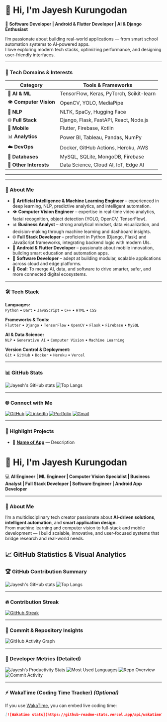 # 👋 Hi, I'm Jayesh Kurungodan

🚀 **Software Developer | Android & Flutter Developer | AI & Django Enthusiast**

I’m passionate about building real-world applications — from smart school automation systems to AI-powered apps.  
I love exploring modern tech stacks, optimizing performance, and designing user-friendly interfaces.


---

### 🧰 Tech Domains & Interests

| Category | Tools & Frameworks |
|-----------|--------------------|
| 🧠 **AI & ML** | TensorFlow, Keras, PyTorch, Scikit-learn |
| 👁️ **Computer Vision** | OpenCV, YOLO, MediaPipe |
| 💬 **NLP** | NLTK, SpaCy, Hugging Face |
| 🌐 **Full Stack** | Django, Flask, FastAPI, React, Node.js |
| 📱 **Mobile** | Flutter, Firebase, Kotlin |
| 📊 **Analytics** | Power BI, Tableau, Pandas, NumPy |
| ☁️ **DevOps** | Docker, GitHub Actions, Heroku, AWS |
| 🧩 **Databases** | MySQL, SQLite, MongoDB, Firebase |
| 🧠 **Other Interests** | Data Science, Cloud AI, IoT, Edge AI |

---


---

### 💼 About Me
- 🤖 **Artificial Intelligence & Machine Learning Engineer** – experienced in deep learning, NLP, predictive analytics, and intelligent automation.  
- 👁️ **Computer Vision Engineer** – expertise in real-time video analytics, facial recognition, object detection (YOLO, OpenCV, TensorFlow).  
- 📊 **Business Analyst** – strong analytical mindset, data visualization, and decision-making through machine learning and dashboard insights.  
- 🌐 **Full Stack Developer** – proficient in Python (Django, Flask) and JavaScript frameworks, integrating backend logic with modern UIs.  
- 📱 **Android & Flutter Developer** – passionate about mobile innovation, building smart education and automation apps.  
- 💼 **Software Developer** – adept at building modular, scalable applications across cloud and edge platforms.  
- 🎯 **Goal:** To merge AI, data, and software to drive smarter, safer, and more connected digital ecosystems.


---

### 🛠️ Tech Stack

**Languages:**  
`Python` • `Dart` • `JavaScript` • `C++` • `HTML` • `CSS`

**Frameworks & Tools:**  
`Flutter` • `Django` • `TensorFlow` • `OpenCV` • `Flask` • `Firebase` • `MySQL`

**AI & Data Science:**  
`NLP` • `Generative AI` • `Computer Vision` • `Machine Learning`

**Version Control & Deployment:**  
`Git` • `GitHub` • `Docker` • `Heroku` • `Vercel`

---

### 📊 GitHub Stats

![Jayesh's GitHub stats](https://github-readme-stats.vercel.app/api?username=kakkarot23&show_icons=true&theme=tokyonight)
![Top Langs](https://github-readme-stats.vercel.app/api/top-langs/?username=kakkarot23&layout=compact&theme=tokyonight)

---

### 🌐 Connect with Me

[![GitHub](https://img.shields.io/badge/GitHub-100000?style=for-the-badge&logo=github&logoColor=white)](https://github.com/kakkarot23)
[![LinkedIn](https://img.shields.io/badge/LinkedIn-0077B5?style=for-the-badge&logo=linkedin&logoColor=white)]()
[![Portfolio](https://img.shields.io/badge/Portfolio-24292e?style=for-the-badge&logo=About.me&logoColor=white)]()
[![Gmail](https://img.shields.io/badge/Email-D14836?style=for-the-badge&logo=gmail&logoColor=white)](jayeshsharmilakurungodan@gmail.com)

---

### 🧠 Highlight Projects

- 🔹 **[Name of App](URL)** — Description 





# 👋 Hi, I'm Jayesh Kurungodan  

💻 **AI Engineer | ML Engineer | Computer Vision Specialist | Business Analyst | Full Stack Developer | Software Engineer | Android App Developer**

---

### 🧠 About Me
I’m a multidisciplinary tech creator passionate about **AI-driven solutions**, **intelligent automation**, and **smart application design**.  
From machine learning and computer vision to full-stack and mobile development — I build scalable, innovative, and user-focused systems that bridge research and real-world needs.



## 📈 GitHub Statistics & Visual Analytics

### 🏆 GitHub Contribution Summary
![Jayesh's GitHub stats](https://github-readme-stats.vercel.app/api?username=kakkarot23&show_icons=true&theme=tokyonight)
![Top Langs](https://github-readme-stats.vercel.app/api/top-langs/?username=kakkarot23&layout=compact&theme=tokyonight)

---

### 🔥 Contribution Streak
[![GitHub Streak](https://github-readme-streak-stats.herokuapp.com/?user=kakkarot23&theme=tokyonight)](https://git.io/streak-stats)

---

### 🧩 Commit & Repository Insights
![GitHub Activity Graph](https://github-readme-activity-graph.vercel.app/graph?username=kakkarot23&theme=tokyo-night)

---

### 💬 Developer Metrics (Detailed)
![Jayesh’s Productivity Stats](https://github-profile-summary-cards.vercel.app/api/cards/profile-details?username=kakkarot23&theme=tokyonight)
![Most Used Languages](https://github-profile-summary-cards.vercel.app/api/cards/most-commit-language?username=kakkarot23&theme=tokyonight)
![Repo Overview](https://github-profile-summary-cards.vercel.app/api/cards/repos-per-language?username=kakkarot23&theme=tokyonight)
![Commit Activity](https://github-profile-summary-cards.vercel.app/api/cards/productive-time?username=kakkarot23&theme=tokyonight&utcOffset=5.5)

---

### ⚡ WakaTime (Coding Time Tracker) *(Optional)*

If you use [WakaTime](https://wakatime.com), you can embed live coding time:
```markdown
[![Wakatime stats](https://github-readme-stats.vercel.app/api/wakatime?username=YOUR_WAKATIME_USERNAME&theme=tokyonight)](https://wakatime.com/@YOUR_WAKATIME_USERNAME)

